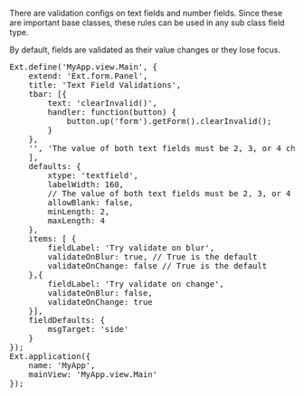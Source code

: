 There are validation configs on text fields and number fields. Since these are important base classes, these
rules can be used in any sub class field type.

By default, fields are validated as their value changes or they lose focus.

<pre class="runnable run">
Ext.define('MyApp.view.Main', {
    extend: 'Ext.form.Panel',
    title: 'Text Field Validations',
    tbar: [{
        text: 'clearInvalid()',
        handler: function(button) {
            button.up('form').getForm().clearInvalid();
        }
    }, 
    '', 'The value of both text fields must be 2, 3, or 4 characters long'
    ],
    defaults: {
        xtype: 'textfield',
        labelWidth: 160,
        // The value of both text fields must be 2, 3, or 4 characters long
        allowBlank: false,
        minLength: 2,
        maxLength: 4
    },
    items: [ {
        fieldLabel: 'Try validate on blur',
        validateOnBlur: true, // True is the default
        validateOnChange: false // True is the default
    },{
        fieldLabel: 'Try validate on change',
        validateOnBlur: false,
        validateOnChange: true
    }],
    fieldDefaults: {
        msgTarget: 'side'
    }
});
Ext.application({
    name: 'MyApp',
    mainView: 'MyApp.view.Main'
});

</pre>
